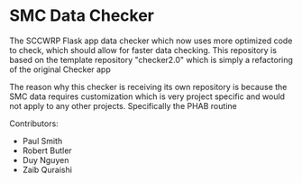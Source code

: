 # SMC Data Checker

The SCCWRP Flask app data checker which now uses more optimized code to check, which should allow for faster data checking. 
This repository is based on the template repository "checker2.0" which is simply a refactoring of the original Checker app

The reason why this checker is receiving its own repository is because the SMC data requires customization which is very project specific and would not apply to any other projects.
Specifically the PHAB routine

Contributors:
- Paul Smith
- Robert Butler
- Duy Nguyen
- Zaib Quraishi

